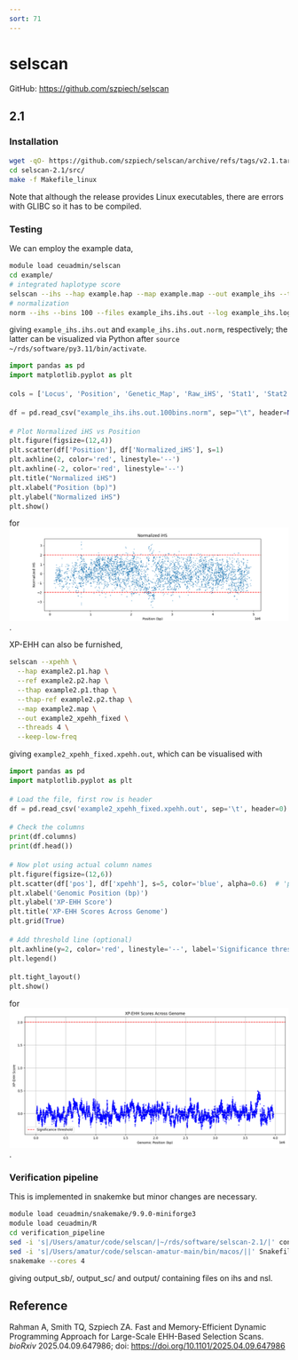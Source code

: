 ```yaml
---
sort: 71
---
```


# selscan

GitHub: <https://github.com/szpiech/selscan>

## 2.1

### Installation

```bash
wget -qO- https://github.com/szpiech/selscan/archive/refs/tags/v2.1.tar.gz | tar xfz -
cd selscan-2.1/src/
make -f Makefile_linux
```

Note that although the release provides Linux executables, there are errors with GLIBC so it has to be compiled.

### Testing

We can employ the example data,

```bash
module load ceuadmin/selscan
cd example/
# integrated haplotype score
selscan --ihs --hap example.hap --map example.map --out example_ihs --threads 4
# normalization
norm --ihs --bins 100 --files example_ihs.ihs.out --log example_ihs.log
```

giving `example_ihs.ihs.out` and `example_ihs.ihs.out.norm`, respectively; the latter can be visualized via Python after
`source ~/rds/software/py3.11/bin/activate`.

```python
import pandas as pd
import matplotlib.pyplot as plt

cols = ['Locus', 'Position', 'Genetic_Map', 'Raw_iHS', 'Stat1', 'Stat2', 'Normalized_iHS', 'Flag']

df = pd.read_csv("example_ihs.ihs.out.100bins.norm", sep="\t", header=None, names=cols)

# Plot Normalized iHS vs Position
plt.figure(figsize=(12,4))
plt.scatter(df['Position'], df['Normalized_iHS'], s=1)
plt.axhline(2, color='red', linestyle='--')
plt.axhline(-2, color='red', linestyle='--')
plt.title("Normalized iHS")
plt.xlabel("Position (bp)")
plt.ylabel("Normalized iHS")
plt.show()
```

for ![](files/ihs.png).

XP-EHH can also be furnished,

```bash
selscan --xpehh \
  --hap example2.p1.hap \
  --ref example2.p2.hap \
  --thap example2.p1.thap \
  --thap-ref example2.p2.thap \
  --map example2.map \
  --out example2_xpehh_fixed \
  --threads 4 \
  --keep-low-freq
```

giving `example2_xpehh_fixed.xpehh.out`, which can be visualised with

```python
import pandas as pd
import matplotlib.pyplot as plt

# Load the file, first row is header
df = pd.read_csv('example2_xpehh_fixed.xpehh.out', sep='\t', header=0)

# Check the columns
print(df.columns)
print(df.head())

# Now plot using actual column names
plt.figure(figsize=(12,6))
plt.scatter(df['pos'], df['xpehh'], s=5, color='blue', alpha=0.6)  # 'pos' and 'xpehh' as per header
plt.xlabel('Genomic Position (bp)')
plt.ylabel('XP-EHH Score')
plt.title('XP-EHH Scores Across Genome')
plt.grid(True)

# Add threshold line (optional)
plt.axhline(y=2, color='red', linestyle='--', label='Significance threshold')
plt.legend()

plt.tight_layout()
plt.show()
```

for ![](files/xpehh.png).

### Verification pipeline

This is implemented in snakemke but minor changes are necessary.

```bash
module load ceuadmin/snakemake/9.9.0-miniforge3
module load ceuadmin/R
cd verification_pipeline
sed -i 's|/Users/amatur/code/selscan/|~/rds/software/selscan-2.1/|' config.yaml
sed -i 's|/Users/amatur/code/selscan-amatur-main/bin/macos/||' Snakefile
snakemake --cores 4
```

giving output_sb/, output_sc/ and output/ containing files on ihs and nsl.

## Reference

Rahman A, Smith TQ, Szpiech ZA.
Fast and Memory-Efficient Dynamic Programming Approach for Large-Scale EHH-Based Selection Scans.
*bioRxiv* 2025.04.09.647986; doi: <https://doi.org/10.1101/2025.04.09.647986> 
